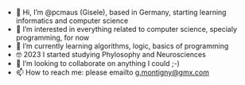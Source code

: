 - 👋 Hi, I’m @pcmaus (Gisele), based in Germany, starting learning informatics and computer science
- 👀 I’m interested in everything related to computer science, specialy programming, for now
- 🌱 I’m currently learning algorithms, logic, basics of programming
- 🤓 2023 I started studying Phylosophy and Neurosciences
- 💞️ I’m looking to collaborate on anything I could ;-)
- 📫 How to reach me: please emailto g.montigny@gmx.com

<!---
pcmaus/pcmaus is a ✨ special ✨ repository because its `README.md` (this file) appears on your GitHub profile.
You can click the Preview link to take a look at your changes.
--->
